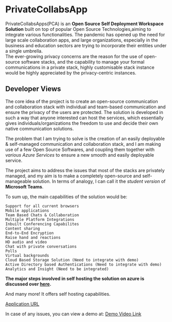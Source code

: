 # PrivateCollabsApp

PrivateCollabsApps(PCA) is an **Open Source Self Deployment Workspace Solution** built on top of popular Open Source Technologies,aiming to integrate various functionalities.
The pandemic has opened up the need for large scale collaboration apps, and large organizations, especially in the business and education sectors are trying to incorporate their entities under a single umbrella.<br>
The ever-growing privacy concerns are the reason for the use of open-source software stacks, and the capability to manage your formal communications in a private stack, highly customisable stack instance would be highly appreciated by the privacy-centric instances.

## Developer Views

The core idea of the project is to create an open-source communication and collaboration stack with individual and team-based communication and ensure the privacy of the users are protected. The solution is developed in such a way that anyone interested can host the services, which essentially gives individuals/organizations the freedom to use and decide their own native communication solutions.

The problem that I am trying to solve is the creation of an easily deployable & self-managed communication and collaboration stack, and I am making use of a few Open Source Softwares, and coupling them together with _various Azure Services_ to ensure a new smooth and easily deployable service.

The project aims to address the issues that most of the stacks are privately managed, and my aim is to make a completely open-source and self-manageable solution. In terms of analogy, I can call it the _student version_ of __Microsoft Teams__.


To sum up, the main capabilities of the solution would be:

    Support for all current browsers
    Mobile applications
    Team Based Chats & Collaboration
    Multiple Platform Integrations
    Inbuilt Conferencing Capabilites
    Content sharing
    End-to-End Encryption
    Raise hand and reactions
    HD audio and video
    Chat with private conversations
    Polls
    Virtual backgrounds
    Cloud Based Storage Solution (Need to integrate with demo)
    Active Directory based Authentications (Need to integrate with demo)
    Analytics and Insight (Need to be integrated)
   
   
**The major steps involved in self hosting the solution on azure is discussed over [here](https://github.com/NevinKoshyDaniel/PrivateCollabsApp/tree/main/Hosting%20Essentials).**

And many more! It offers self hosting capabilities.

[Application URL](https://rocketchatvm.southindia.cloudapp.azure.com/home) <br>

In case of any issues, you can view a demo at: [Demo Video Link](https://drive.google.com/file/d/19kPnGp6IFgUcZgcVeNeGnfr0jadbIydD/view?usp=sharing)
